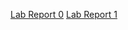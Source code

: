 [Lab Report 0](https://ssgadient.github.io/CSE15L/lab-0/lab-report-0-week-0.html)
[Lab Report 1](https://ssgadient.github.io/CSE15L/lab-1/lab-report-1-week-1.html)